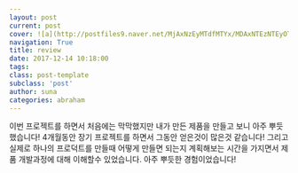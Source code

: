```yaml
---
layout: post
current: post
cover: ![a](http://postfiles9.naver.net/MjAxNzEyMTdfMTYx/MDAxNTEzNTEyOTg3NzA5.kNDvceVuX3gbV-Gu1mrGmB63zIVzik8rYHzSnRNsAsAg.iM2ew072rGH4SVWD5lp5YSNXeX6-AOw9Jo102xZOsTwg.JPEG.lsa_sss/onion.jpeg?type=w966_
navigation: True
title: review
date: 2017-12-14 10:18:00
tags:
class: post-template
subclass: 'post'
author: suna
categories: abraham
---
```

이번 프로젝트를 하면서 처음에는 막막했지만 내가 만든 제품을 만들고 보니 아주 뿌듯했습니다! 4개월동안 장기 프로젝트를 하면서 그동안 얻은것이 많은것 같습니다! 그리고 실제로 하나의 프로덕트를 만들때 어떻게 만들면 되는지 계획해보는 시간을 가지면서 제품 개발과정에 대해 이해할수 있었습니다. 아주 뿌듯한 경험이었습니다!
